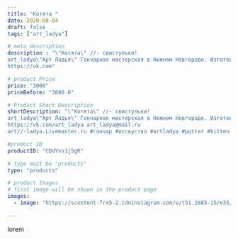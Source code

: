 ```yaml
---
title: "Котята "
date: 2020-08-04
draft: false
tags: ["art_ladya"]

# meta description
description : "\"Котята\" //- свистульки! 
art_ladya\"Арт Ладья\" Гончарная мастерская в Нижнем Новгороде. Изготовление керамики и мастер//-классы по обучению. 
https://vk.com"

# product Price
price: "3000"
priceBefore: "3600.0"

# Product Short Description
shortDescription: "\"Котята\" //- свистульки! 
art_ladya\"Арт Ладья\" Гончарная мастерская в Нижнем Новгороде. Изготовление керамики и мастер//-классы по обучению. 
https://vk.com/art_ladya art_ladya@mail.ru 
art//-ladya.Livemaster.ru #гончар #исскуство #artladya #potter #kitten #керамикаручнаяработа #гончарнаямастерская #керамиканазаказ #handmade #котята #керамика #эксклюзивнаякерамика #music #ceramicar #claygoods #музыка #pennywhistle #ceramic #design #свистулька #кошка #ceramicart #керамическаясвистулька #котёнок #cat #авторскаякерамика"

#product ID
productID: "CDdYvs1j5gR"

# type must be "products"
type: "products"

# product Images
# first image will be shown in the product page
images:
  - image: "https://scontent-frx5-2.cdninstagram.com/v/t51.2885-15/e35/106705647_191649842309517_6001244185174347078_n.jpg?se=7&_nc_ht=scontent-frx5-2.cdninstagram.com&_nc_cat=109&_nc_ohc=eX4VPcBo93gAX8q__vc&edm=APU89FABAAAA&ccb=7-4&oh=88bc843ad8a60d094195beb2283ea437&oe=612B4473&_nc_sid=86f79a&ig_cache_key=MjM2ODE1NzgxMDE0MTY2NTI5Nw%3D%3D.2-ccb7-4"

---
```

lorem
